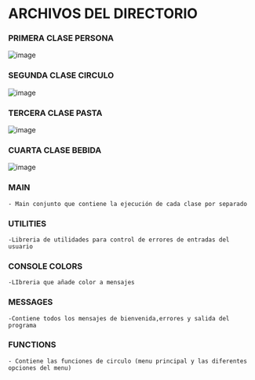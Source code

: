 
# ARCHIVOS DEL DIRECTORIO

### PRIMERA CLASE PERSONA
![image](https://github.com/Thalia2603/primerEjercicioClases/assets/153110473/406ea8b2-59cb-4513-890f-64f1dcb3d071)
### SEGUNDA CLASE CIRCULO 
![image](https://github.com/Thalia2603/primerEjercicioClases/assets/153110473/597afbc4-9c7e-4fca-b479-fb076acc7d03)
### TERCERA CLASE PASTA
![image](https://github.com/Thalia2603/primerEjercicioClases/assets/153110473/da2d3a9e-00c4-40a6-a5c8-ae9eacc38d74)
### CUARTA CLASE BEBIDA
![image](https://github.com/Thalia2603/primerEjercicioClases/assets/153110473/0657c720-a96f-47f4-94b9-94af6f207980)
### MAIN
    - Main conjunto que contiene la ejecución de cada clase por separado
### UTILITIES
    -Libreria de utilidades para control de errores de entradas del usuario
### CONSOLE COLORS
    -LIbreria que añade color a mensajes 
### MESSAGES
    -Contiene todos los mensajes de bienvenida,errores y salida del programa
### FUNCTIONS 
    - Contiene las funciones de circulo (menu principal y las diferentes opciones del menu)
